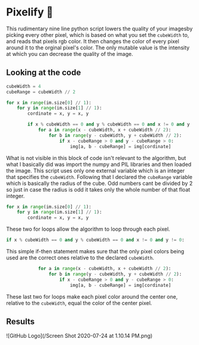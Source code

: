 # Pixelify 🎨 
This rudimentary nine line python script lowers the quality of your imagesby picking every other pixel, which is based on what you set the ```cubeWidth``` to, and reads that pixels rgb color. It then changes the color of every pixel around it to the orginal pixel's color. The only mutable value is the intensity at which you can decrease the quality of the image.

## Looking at the code

```python
cubeWidth = 4
cubeRange = cubeWidth // 2

for x in range(im.size[0] // 1):
    for y in range(im.size[1] // 1):
        cordinate = x, y = x, y

        if x % cubeWidth == 0 and y % cubeWidth == 0 and x != 0 and y != 0:     
            for a in range(x - cubeWidth, x + cubeWidth // 2):
                for b in range(y - cubeWidth, y + cubeWidth // 2):
                    if x - cubeRange > 0 and y - cubeRange > 0:
                        img[a, b - cubeRange] = img[cordinate]
```

What is not visible in this block of code isn't relevant to the algorithm, but what I basically did was import the numpy and PIL libraries and then loaded the image. This script uses only one external variable which is an integer that specifies the ```cubeWidth```. Following that I declared the ```cubeRange``` variable which is basically the radius of the cube. Odd numbers cant be divided by 2 so just in case the radius is odd it takes only the whole number of that float integer.

```python
for x in range(im.size[0] // 1):
    for y in range(im.size[1] // 1):
        cordinate = x, y = x, y
```
These two for loops allow the algorithm to loop through each pixel.

```python
if x % cubeWidth == 0 and y % cubeWidth == 0 and x != 0 and y != 0:  
```
This simple if-then statement makes sure that the only pixel colors being used are the correct ones relative to the declared ```cubeWidth```.

```python
            for a in range(x - cubeWidth, x + cubeWidth // 2):
                for b in range(y - cubeWidth, y + cubeWidth // 2):
                    if x - cubeRange > 0 and y - cubeRange > 0:
                        img[a, b - cubeRange] = img[cordinate]
```
These last two for loops make each pixel color around the center one, relative to the ```cubeWidth```, equal the color of the center pixel.

## Results
![GitHub Logo](/Screen Shot 2020-07-24 at 1.10.14 PM.png)
